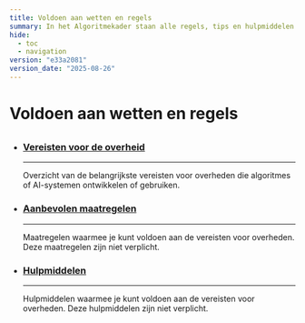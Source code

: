 ```yaml
---
title: Voldoen aan wetten en regels
summary: In het Algoritmekader staan alle regels, tips en hulpmiddelen voor verantwoord gebruik van algoritmes en AI door de overheid.
hide:
  - toc
  - navigation
version: "e33a2081"
version_date: "2025-08-26"
---
```

# Voldoen aan wetten en regels


<div style="margin-top:32px;" class="grid cards" markdown>

-   ### [Vereisten voor de overheid](vereisten/index.md)

    ---

    Overzicht van de belangrijkste vereisten voor overheden die algoritmes of AI-systemen ontwikkelen of gebruiken.


-   ### [Aanbevolen maatregelen](maatregelen/index.md)

    ---

    Maatregelen waarmee je kunt voldoen aan de vereisten voor overheden. Deze maatregelen zijn niet verplicht.

-   ### [Hulpmiddelen](hulpmiddelen/index.md)

    ---

    Hulpmiddelen waarmee je kunt voldoen aan de vereisten voor overheden. Deze hulpmiddelen zijn niet verplicht.



</div>
